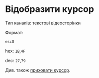# Відобразити курсор

Тип каналів: текстові відеосторінки

Формат: 

`escO`

hex: `1B`,`4F`

dec: `27`,`79`


Див. також [приховати курсор](1b6f-video-text.md).